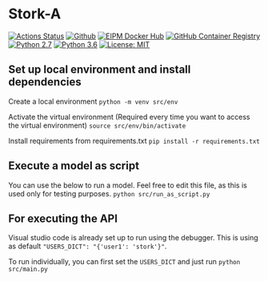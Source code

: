 # Stork-A

[![Actions Status](https://github.com/eipm/stork-a/workflows/Docker/badge.svg)](https://github.com/eipm/stork-a/actions) [![Github](https://img.shields.io/badge/github-1.0.0-green?style=flat&logo=github)](https://github.com/eipm/stork-a) [![EIPM Docker Hub](https://img.shields.io/badge/EIPM%20docker%20hub-1.0.0-blue?style=flat&logo=docker)](https://hub.docker.com/repository/docker/eipm/stork-a) [![GitHub Container Registry](https://img.shields.io/badge/GitHub%20Container%20Registry-1.0.0-blue?style=flat&logo=docker)](https://github.com/orgs/eipm/packages/container/package/stork-a) [![Python 2.7](https://img.shields.io/badge/python-2.7-blue.svg)](https://www.python.org/downloads/release/python-360/) [![Python 3.6](https://img.shields.io/badge/python-3.6-blue.svg)](https://www.python.org/downloads/release/python-360/) [![License: MIT](https://img.shields.io/badge/License-MIT-yellow.svg)](https://opensource.org/licenses/MIT)

## Set up local environment and install dependencies

Create a local environment
`python -m venv src/env`

Activate the virtual environment
(Required every time you want to access the virtual environment)
`source src/env/bin/activate`

Install requirements from requirements.txt
`pip install -r requirements.txt`

## Execute a model as script

You can use the below to run a model. Feel free to edit this file, as this is used only for testing purposes.
`python src/run_as_script.py`

## For executing the API

Visual studio code is already set up to run using the debugger. This is using as default `"USERS_DICT": "{'user1': 'stork'}"`.

To run individually, you can first set the `USERS_DICT` and just run `python src/main.py`
